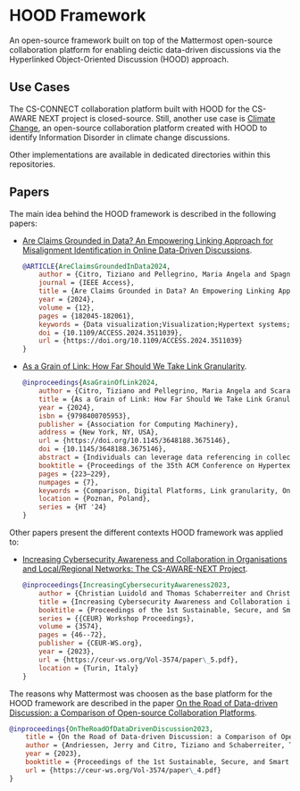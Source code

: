 # HOOD Framework

An open-source framework built on top of the Mattermost open-source collaboration platform for enabling deictic data-driven discussions via the Hyperlinked Object-Oriented Discussion (HOOD) approach.

## Use Cases

The CS-CONNECT collaboration platform built with HOOD for the CS-AWARE NEXT project is closed-source. Still, another use case is [Climate Change](https://github.com/tizianocitro/climate-change), an open-source collaboration platform created with HOOD to identify Information Disorder in climate change discussions.

Other implementations are available in dedicated directories within this repositories.

## Papers

The main idea behind the HOOD framework is described in the following papers:

- [Are Claims Grounded in Data? An Empowering Linking Approach for Misalignment Identification in Online Data-Driven Discussions](https://doi.org/10.1109/ACCESS.2024.3511039).
    ```bibtex
    @ARTICLE{AreClaimsGroundedInData2024,
        author = {Citro, Tiziano and Pellegrino, Maria Angela and Spagnuolo, Carmine},
        journal = {IEEE Access}, 
        title = {Are Claims Grounded in Data? An Empowering Linking Approach for Misalignment Identification in Online Data-Driven Discussions}, 
        year = {2024},
        volume = {12},
        pages = {182045-182061},
        keywords = {Data visualization;Visualization;Hypertext systems;Switches;Layout;Data models;Bars;Visual databases;Soft sensors;Object oriented modeling;Data-driven discussions;data visualization;deixis;linking;misalignment;user study;within-subjects design},
        doi = {10.1109/ACCESS.2024.3511039},
        url = {https://doi.org/10.1109/ACCESS.2024.3511039}
    }
    ```
- [As a Grain of Link: How Far Should We Take Link Granularity](https://doi.org/10.1145/3648188.3675146).
    ```bibtex
    @inproceedings{AsaGrainOfLink2024,
        author = {Citro, Tiziano and Pellegrino, Maria Angela and Scarano, Vittorio and Spagnuolo, Carmine},
        title = {As a Grain of Link: How Far Should We Take Link Granularity},
        year = {2024},
        isbn = {9798400705953},
        publisher = {Association for Computing Machinery},
        address = {New York, NY, USA},
        url = {https://doi.org/10.1145/3648188.3675146},
        doi = {10.1145/3648188.3675146},
        abstract = {Individuals can leverage data referencing in collective scenarios, akin to deixis, a common human interaction in which they can physically point to relevant information. While deixis is easily performed in online synchronous interactions, e.g., mouse pointing during screen sharing in video conferences, reproducing it in asynchronous online interactions is not trivial. A significant step towards finer mimicking in-person co-presence is enhancing the granularity of links to data, enabling users to reference specific pieces of data in their content. This paper reviews 43 digital platforms in 8 sub-categories, organized in 3 main categories, and proposes requirements, opportunities, and challenges of link granularity for asynchronous online interactions.},
        booktitle = {Proceedings of the 35th ACM Conference on Hypertext and Social Media},
        pages = {223–229},
        numpages = {7},
        keywords = {Comparison, Digital Platforms, Link granularity, Online Co-presence},
        location = {Poznan, Poland},
        series = {HT '24}
    }
    ```

Other papers present the different contexts HOOD framework was applied to:
- [Increasing Cybersecurity Awareness and Collaboration in Organisations and Local/Regional Networks: The CS-AWARE-NEXT Project](https://ceur-ws.org/Vol-3574/paper\_5.pdf).
    ```bibtex
    @inproceedings{IncreasingCybersecurityAwareness2023,
        author = {Christian Luidold and Thomas Schaberreiter and Christian Wieser and Adamantios Koumpis and Cinzia Cappiello and Tiziano Citro and Jerry Andriessen and Juha R{\"{o}}ning},
        title = {Increasing Cybersecurity Awareness and Collaboration in Organisations and Local / Regional Networks: The {CS-AWARE-NEXT} Project},
        booktitle = {Proceedings of the 1st Sustainable, Secure, and Smart Collaboration Workshop in conjunction with {CHITALY} 2023 - Biannual Conference of the Italian {SIGCHI} Chapter, },
        series = {{CEUR} Workshop Proceedings},
        volume = {3574},
        pages = {46--72},
        publisher = {CEUR-WS.org},
        year = {2023},
        url = {https://ceur-ws.org/Vol-3574/paper\_5.pdf},
        location = {Turin, Italy}
    }
    ```

The reasons why Mattermost was choosen as the base platform for the HOOD framework are described in the paper [On the Road of Data-driven Discussion: a Comparison of Open-source Collaboration Platforms](https://ceur-ws.org/Vol-3574/paper_4.pd).

```bibtex
@inproceedings{OnTheRoadOfDataDrivenDiscussion2023,
    title = {On the Road of Data-driven Discussion: a Comparison of Open-source Collaboration Platforms},
    author = {Andriessen, Jerry and Citro, Tiziano and Schaberreiter, Thomas and Serra, Luigi},
    year = {2023}, 
    booktitle = {Proceedings of the 1st Sustainable, Secure, and Smart Collaboration (S3C) Workshop, in conjunction with CHITALY 2023 - Biannual Conference of the Italian SIGCHI Chapter},
    url = {https://ceur-ws.org/Vol-3574/paper\_4.pdf}
}
```